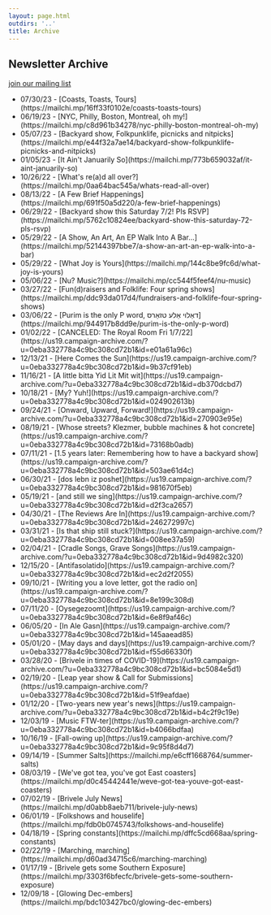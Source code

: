```yaml
---
layout: page.html
outdirs: '..'
title: Archive
---
```



## Newsletter Archive

<p class="joinup"><a href='https://brivele.us19.list-manage.com/subscribe?u=0eba332778a4c9bc308cd72b1&id=cb8f6ec040'>join our mailing list</a></p>

<ul class='showslist'>
<li><span>07/30/23 - </span><span>[Coasts, Toasts, Tours](https://mailchi.mp/16ff33f0102e/coasts-toasts-tours)</span></li>
<li><span>06/19/23 - </span><span>[NYC, Philly, Boston, Montreal, oh my!](https://mailchi.mp/c8d961b34278/nyc-philly-boston-montreal-oh-my)</span></li>
<li><span>05/07/23 - </span><span>[Backyard show, Folkpunklife, picnicks and nitpicks](https://mailchi.mp/e44f32a7ae14/backyard-show-folkpunklife-picnicks-and-nitpicks)</span></li>
<li><span>01/05/23 - </span><span>[It Ain't Januarily So](https://mailchi.mp/773b659032af/it-aint-januarily-so)</span></li>
<li><span>10/26/22 - </span><span>[What's re(a)d all over?](https://mailchi.mp/0aa64bac545a/whats-read-all-over)</span></li>
<li><span>08/13/22 - </span><span>[A Few Brief Happenings](https://mailchi.mp/691f50a5d220/a-few-brief-happenings)</span></li>
<li><span>06/29/22 - </span><span>[Backyard show this Saturday 7/2! Pls RSVP](https://mailchi.mp/5762c10824ee/backyard-show-this-saturday-72-pls-rsvp)</span></li>
<li><span>05/29/22 - </span><span>[A Show, An Art, An EP Walk Into A Bar...](https://mailchi.mp/52144397bbe7/a-show-an-art-an-ep-walk-into-a-bar)</span></li>
<li><span>05/29/22 - </span><span>[What Joy is Yours](https://mailchi.mp/144c8be9fc6d/what-joy-is-yours)</span></li>
<li><span>05/06/22 - </span><span>[Nu? Music?](https://mailchi.mp/cc544f5feef4/nu-music)</span></li>
<li><span>03/27/22 - </span><span>[Fun(d)raisers and Folklife: Four spring shows](https://mailchi.mp/ddc93da017d4/fundraisers-and-folklife-four-spring-shows)</span></li>
<li><span>03/06/22 - </span><span>[Purim is the only P word, דאַלױ אַלע טזאַרס](https://mailchi.mp/944917b8dd9e/purim-is-the-only-p-word)</span></li>
<li><span>01/02/22 - </span><span>[CANCELED: The Royal Room Fri 1/7/22](https://us19.campaign-archive.com/?u=0eba332778a4c9bc308cd72b1&id=e01a61a96c)</span></li>
<li><span>12/13/21 - </span><span>[Here Comes the Sun](https://us19.campaign-archive.com/?u=0eba332778a4c9bc308cd72b1&id=9b37cf91eb)</span></li>
<li><span>11/16/21 - </span><span>[A little bitta Yid Lit Mit wit](https://us19.campaign-archive.com/?u=0eba332778a4c9bc308cd72b1&id=db370dcbd7)</span></li>
<li><span>10/18/21 - </span><span>[My? Yuh!](https://us19.campaign-archive.com/?u=0eba332778a4c9bc308cd72b1&id=024902613b)</span></li>
<li><span>09/24/21 - </span><span>[Onward, Upward, Forward!](https://us19.campaign-archive.com/?u=0eba332778a4c9bc308cd72b1&id=270903e95e)</span></li>
<li><span>08/19/21 - </span><span>[Whose streets? Klezmer, bubble machines & hot concrete](https://us19.campaign-archive.com/?u=0eba332778a4c9bc308cd72b1&id=73168b0adb)</span></li>
<li><span>07/11/21 - </span><span>[1.5 years later: Remembering how to have a backyard show](https://us19.campaign-archive.com/?u=0eba332778a4c9bc308cd72b1&id=503ae61d4c)</span></li>
<li><span>06/30/21 - </span><span>[dos lebn iz poshet](https://us19.campaign-archive.com/?u=0eba332778a4c9bc308cd72b1&id=981670f5eb)</span></li>
<li><span>05/19/21 - </span><span>[and still we sing](https://us19.campaign-archive.com/?u=0eba332778a4c9bc308cd72b1&id=d2f3ca2657)</span></li>
<li><span>04/30/21 - </span><span>[The Reviews Are In](https://us19.campaign-archive.com/?u=0eba332778a4c9bc308cd72b1&id=246272997c)</span></li>
<li><span>03/31/21 - </span><span>[Is that ship still stuck?](https://us19.campaign-archive.com/?u=0eba332778a4c9bc308cd72b1&id=008ee37a59)</span></li>
<li><span>02/04/21 - </span><span>[Cradle Songs, Grave Songs](https://us19.campaign-archive.com/?u=0eba332778a4c9bc308cd72b1&id=9d4982c320)</span></li>
<li><span>12/15/20 - </span><span>[Antifasolatido](https://us19.campaign-archive.com/?u=0eba332778a4c9bc308cd72b1&id=ec2d2f2055)</span></li>
<li><span>09/10/21 - </span><span>[Writing you a love letter, got the radio on](https://us19.campaign-archive.com/?u=0eba332778a4c9bc308cd72b1&id=8e199c308d)</span></li>
<li><span>07/11/20 - </span><span>[Oysegezoomt](https://us19.campaign-archive.com/?u=0eba332778a4c9bc308cd72b1&id=6e8f9af46c)</span></li>
<li><span>06/05/20 - </span><span>[In Ale Gasn](https://us19.campaign-archive.com/?u=0eba332778a4c9bc308cd72b1&id=145aaead85)</span></li>
<li><span>05/01/20 - </span><span>[May days and days](https://us19.campaign-archive.com/?u=0eba332778a4c9bc308cd72b1&id=f55d66330f)</span></li>
<li><span>03/28/20 - </span><span>[Brivele in times of COVID-19](https://us19.campaign-archive.com/?u=0eba332778a4c9bc308cd72b1&id=bc5084e5d1)</span></li>
<li><span>02/19/20 - </span><span>[Leap year show & Call for Submissions](https://us19.campaign-archive.com/?u=0eba332778a4c9bc308cd72b1&id=51f9eafdae)</span></li>
<li><span>01/12/20 - </span><span>[Two-years new year's news](https://us19.campaign-archive.com/?u=0eba332778a4c9bc308cd72b1&id=b4c2f9c19e)</span></li>
<li><span>12/03/19 - </span><span>[Music FTW-ter](https://us19.campaign-archive.com/?u=0eba332778a4c9bc308cd72b1&id=b4066bdfaa)</span></li>
<li><span>10/16/19 - </span><span>[Fall-owing up](https://us19.campaign-archive.com/?u=0eba332778a4c9bc308cd72b1&id=9c95f8d4d7)</span></li>
<li><span>09/14/19 - </span><span>[Summer Salts](https://mailchi.mp/e6cff1668764/summer-salts)</span></li>
<li><span>08/03/19 - </span><span>[We've got tea, you've got East coasters](https://mailchi.mp/d0c45442441e/weve-got-tea-youve-got-east-coasters)</span></li>
<li><span>07/02/19 - </span><span>[Brivele July News](https://mailchi.mp/d0abb8aeb711/brivele-july-news)</span></li>
<li><span>06/01/19 - </span><span>[Folkshows and houselife](https://mailchi.mp/fdb0b0745743/folkshows-and-houselife)</span></li>
<li><span>04/18/19 - </span><span>[Spring constants](https://mailchi.mp/dffc5cd668aa/spring-constants)</span></li>
<li><span>02/22/19 - </span><span>[Marching, marching](https://mailchi.mp/d60ad34715c6/marching-marching)</span></li>
<li><span>01/17/19 - </span><span>[Brivele gets some Southern Exposure](https://mailchi.mp/3303f6bfecfc/brivele-gets-some-southern-exposure)</span></li>
<li><span>12/09/18 - </span><span>[Glowing Dec-embers](https://mailchi.mp/bdc103427bc0/glowing-dec-embers)</span></li>
</ul>